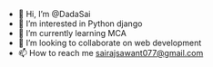 - 👋 Hi, I’m @DadaSai
- 👀 I’m interested in Python django
- 🌱 I’m currently learning MCA
- 💞️ I’m looking to collaborate on web development
- 📫 How to reach me sairajsawant077@gmail.com

<!---
DadaSai/DadaSai is a ✨ special ✨ repository because its `README.md` (this file) appears on your GitHub profile.
You can click the Preview link to take a look at your changes.
--->
